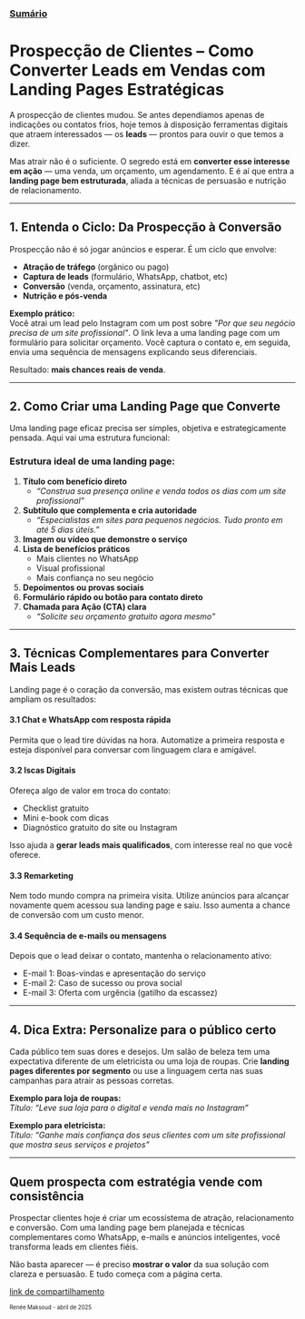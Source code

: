 ### [Sumário](<https://maksoud.github.io/Sumário>)

# Prospecção de Clientes – Como Converter Leads em Vendas com Landing Pages Estratégicas

A prospecção de clientes mudou. Se antes dependíamos apenas de indicações ou contatos frios, hoje temos à disposição ferramentas digitais que atraem interessados — os **leads** — prontos para ouvir o que temos a dizer.

Mas atrair não é o suficiente. O segredo está em **converter esse interesse em ação** — uma venda, um orçamento, um agendamento. E é aí que entra a **landing page bem estruturada**, aliada a técnicas de persuasão e nutrição de relacionamento.

---
## **1. Entenda o Ciclo: Da Prospecção à Conversão**

Prospecção não é só jogar anúncios e esperar. É um ciclo que envolve:

- **Atração de tráfego** (orgânico ou pago)
- **Captura de leads** (formulário, WhatsApp, chatbot, etc)
- **Conversão** (venda, orçamento, assinatura, etc)
- **Nutrição e pós-venda**

**Exemplo prático:**  
Você atrai um lead pelo Instagram com um post sobre _"Por que seu negócio precisa de um site profissional"_. O link leva a uma landing page com um formulário para solicitar orçamento. Você captura o contato e, em seguida, envia uma sequência de mensagens explicando seus diferenciais. 

Resultado: **mais chances reais de venda**.

---
## **2. Como Criar uma Landing Page que Converte**

Uma landing page eficaz precisa ser simples, objetiva e estrategicamente pensada. Aqui vai uma estrutura funcional:

### Estrutura ideal de uma landing page:

1. **Título com benefício direto**
    - _“Construa sua presença online e venda todos os dias com um site profissional”_
2. **Subtítulo que complementa e cria autoridade**
    - _“Especialistas em sites para pequenos negócios. Tudo pronto em até 5 dias úteis.”_
3. **Imagem ou vídeo que demonstre o serviço**
4. **Lista de benefícios práticos**
    - Mais clientes no WhatsApp
    - Visual profissional
    - Mais confiança no seu negócio
5. **Depoimentos ou provas sociais**
6. **Formulário rápido ou botão para contato direto**
7. **Chamada para Ação (CTA) clara**
    - _“Solicite seu orçamento gratuito agora mesmo”_


---
## **3. Técnicas Complementares para Converter Mais Leads**

Landing page é o coração da conversão, mas existem outras técnicas que ampliam os resultados:

#### **3.1 Chat e WhatsApp com resposta rápida**

Permita que o lead tire dúvidas na hora. Automatize a primeira resposta e esteja disponível para conversar com linguagem clara e amigável.

#### **3.2 Iscas Digitais**

Ofereça algo de valor em troca do contato:

- Checklist gratuito
- Mini e-book com dicas
- Diagnóstico gratuito do site ou Instagram

Isso ajuda a **gerar leads mais qualificados**, com interesse real no que você oferece.

#### **3.3 Remarketing**

Nem todo mundo compra na primeira visita. Utilize anúncios para alcançar novamente quem acessou sua landing page e saiu. Isso aumenta a chance de conversão com um custo menor.

#### **3.4 Sequência de e-mails ou mensagens**

Depois que o lead deixar o contato, mantenha o relacionamento ativo:

- E-mail 1: Boas-vindas e apresentação do serviço
- E-mail 2: Caso de sucesso ou prova social
- E-mail 3: Oferta com urgência (gatilho da escassez)

---
## **4. Dica Extra: Personalize para o público certo**

Cada público tem suas dores e desejos. Um salão de beleza tem uma expectativa diferente de um eletricista ou uma loja de roupas. Crie **landing pages diferentes por segmento** ou use a linguagem certa nas suas campanhas para atrair as pessoas corretas.

**Exemplo para loja de roupas:**  
_Título: “Leve sua loja para o digital e venda mais no Instagram”_  

**Exemplo para eletricista:**  
_Título: “Ganhe mais confiança dos seus clientes com um site profissional que mostra seus serviços e projetos”_

---
## **Quem prospecta com estratégia vende com consistência**

Prospectar clientes hoje é criar um ecossistema de atração, relacionamento e conversão. Com uma landing page bem planejada e técnicas complementares como WhatsApp, e-mails e anúncios inteligentes, você transforma leads em clientes fiéis.

Não basta aparecer — é preciso **mostrar o valor** da sua solução com clareza e persuasão. E tudo começa com a página certa.


[link de compartilhamento](<https://maksoud.github.io/Produtos%20Digitais/Prospec%C3%A7%C3%A3o%20de%20Clientes>)

<sup><sub>
Renée Maksoud - abril de 2025
</sub></sup>
